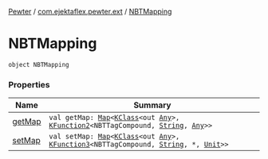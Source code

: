 [Pewter](../../index.md) / [com.ejektaflex.pewter.ext](../index.md) / [NBTMapping](./index.md)

# NBTMapping

`object NBTMapping`

### Properties

| Name | Summary |
|---|---|
| [getMap](get-map.md) | `val getMap: `[`Map`](https://kotlinlang.org/api/latest/jvm/stdlib/kotlin.collections/-map/index.html)`<`[`KClass`](https://kotlinlang.org/api/latest/jvm/stdlib/kotlin.reflect/-k-class/index.html)`<out `[`Any`](https://kotlinlang.org/api/latest/jvm/stdlib/kotlin/-any/index.html)`>, `[`KFunction2`](https://kotlinlang.org/api/latest/jvm/stdlib/kotlin.reflect/-k-function2/index.html)`<NBTTagCompound, `[`String`](https://kotlinlang.org/api/latest/jvm/stdlib/kotlin/-string/index.html)`, `[`Any`](https://kotlinlang.org/api/latest/jvm/stdlib/kotlin/-any/index.html)`>>` |
| [setMap](set-map.md) | `val setMap: `[`Map`](https://kotlinlang.org/api/latest/jvm/stdlib/kotlin.collections/-map/index.html)`<`[`KClass`](https://kotlinlang.org/api/latest/jvm/stdlib/kotlin.reflect/-k-class/index.html)`<out `[`Any`](https://kotlinlang.org/api/latest/jvm/stdlib/kotlin/-any/index.html)`>, `[`KFunction3`](https://kotlinlang.org/api/latest/jvm/stdlib/kotlin.reflect/-k-function3/index.html)`<NBTTagCompound, `[`String`](https://kotlinlang.org/api/latest/jvm/stdlib/kotlin/-string/index.html)`, *, `[`Unit`](https://kotlinlang.org/api/latest/jvm/stdlib/kotlin/-unit/index.html)`>>` |
